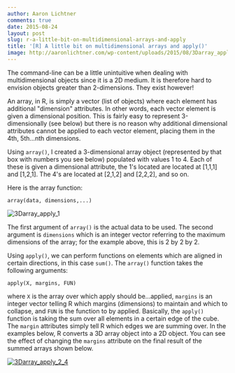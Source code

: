 ```yaml
---
author: Aaron Lichtner
comments: true
date: 2015-08-24 
layout: post
slug: r-a-little-bit-on-multidimensional-arrays-and-apply
title: '[R] A little bit on multidimensional arrays and apply()'
image: http://aaronlichtner.com/wp-content/uploads/2015/08/3Darray_apply_11-644x181.png
---
```


The command-line can be a little unintuitive when dealing with multidimensional objects since it is a 2D medium. It is therefore hard to envision objects greater than 2-dimensions. They exist however!

An array, in R, is simply a vector (list of objects) where each element has additional "dimension" attributes. In other words, each vector element is given a dimensional position. This is fairly easy to represent 3-dimensionally (see below) but there is no reason why additional dimensional attributes cannot be applied to each vector element, placing them in the 4th, 5th...nth dimensions.

Using `array()`, I created a 3-dimensional array object (represented by that box with numbers you see below) populated with values 1 to 4. Each of these is given a dimensional attribute, the 1's located are located at [1,1,1] and [1,2,1]. The 4's are located at [2,1,2] and [2,2,2], and so on.

Here is the array function:


    
    array(data, dimensions,...)



![3Darray_apply_1](http://aaronlichtner.com/wp-content/uploads/2015/08/3Darray_apply_11-644x181.png)



The first argument of `array()` is the actual data to be used. The second argument is `dimensions` which is an integer vector referring to the maximum dimensions of the array; for the example above, this is 2 by 2 by 2.

Using `apply()`, we can perform functions on elements which are aligned in certain directions, in this case `sum()`. The `array()` function takes the following arguments:

    
    apply(X, margins, FUN)


where `X` is the array over which apply should be...applied, `margins` is an integer vector telling R which margins (dimensions) to maintain and which to collapse, and `FUN` is the function to by applied. Basically, the `apply()` function is taking the sum over all elements in a certain edge of the cube. The `margin` attributes simply tell R which edges we are summing over. In the examples below, R converts a 3D array object into a 2D object. You can see the effect of changing the `margins` attribute on the final result of the summed arrays shown below.

[![3Darray_apply_2_4](http://aaronlichtner.com/wp-content/uploads/2015/08/3Darray_apply_2_4-644x843.png)](http://aaronlichtner.com/wp-content/uploads/2015/08/3Darray_apply_2_4.png)
